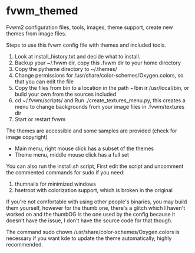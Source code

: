 # fvwm_themed
Fvwm2 configuration files, tools, images, theme support, create new themes from image files.

Steps to use this fvwm config file with themes and included tools.

1) Look at install_history.txt and decide what to install.
2) Backup your ~/.fvwm dir, copy this .fvwm dir to your home directory
3) Copy the pytheme directory to ~/.themes/
4) Change permissions for /usr/share/color-schemes/Oxygen.colors, so that you can edit the file
5) Copy the files from bin to a location in the path ~/bin ir /usr/local/bin, or build your own
   from the sources included
6) cd ~/.fvwm/scripts/ and Run ./create_textures_menu.py, this creates a menu to change backgrounds from your image files in .fvwm/textures dir
7) Start or restart fvwm

The themes are accessible and some samples are provided (check for image copyright) 
- Main menu, right mouse click has a subset of the themes
- Theme menu, middle mouse click has a full set

You can also run the install.sh script,
First edit the script and uncomment the commented commands for sudo if you need:
1) thumnails for minimized windows
2) hsetroot with colorization support, which is broken in the original

If you're not comfortable with using other people's binaries, you may build them 
yourself, however for the thumb one, there's a glitch which I haven't worked on
and the thumbOG is the one used by the config because it doesn't have the issue,
I don't have the source code for that though.

The command sudo chown /usr/share/color-schemes/Oxygen.colors is necessary if you want kde
to update the theme automatically, highly recommended.
